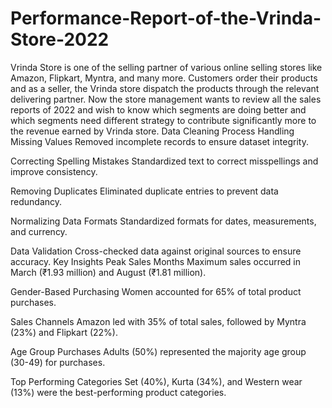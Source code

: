 # Performance-Report-of-the-Vrinda-Store-2022
Vrinda Store is one of the selling partner of various online selling stores like Amazon, Flipkart, Myntra, and many more. Customers order their products and as a seller, the Vrinda store dispatch the products through the relevant delivering partner.
Now the store management wants to review all the sales reports of 2022 and wish to know which segments are doing better and which segments need different strategy  to contribute significantly more to the revenue earned by Vrinda store. 
Data Cleaning Process
Handling Missing Values 
Removed incomplete records to ensure dataset integrity.

Correcting Spelling Mistakes 
Standardized text to correct misspellings and improve consistency.

Removing Duplicates 
Eliminated duplicate entries to prevent data redundancy.

Normalizing Data Formats 
 Standardized formats for dates, measurements, and currency.

Data Validation 
Cross-checked data against original sources to ensure accuracy.
Key Insights
Peak Sales Months 
Maximum sales occurred in March (₹1.93 million) and August (₹1.81 million).

 Gender-Based Purchasing 
Women accounted for 65% of total product purchases.

Sales Channels 
Amazon led with 35% of total sales, followed by Myntra (23%) and Flipkart (22%).

Age Group Purchases 
Adults (50%) represented the majority age group (30-49) for purchases.

Top Performing Categories 
Set (40%), Kurta (34%), and Western wear (13%) were the best-performing product categories.







